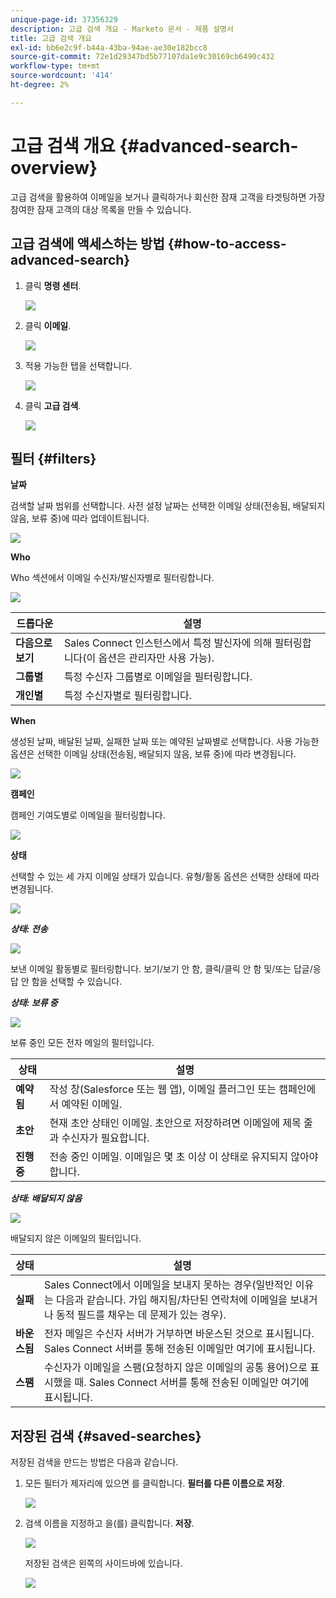 ```yaml
---
unique-page-id: 37356329
description: 고급 검색 개요 - Marketo 문서 - 제품 설명서
title: 고급 검색 개요
exl-id: bb6e2c9f-b44a-43ba-94ae-ae30e182bcc8
source-git-commit: 72e1d29347bd5b77107da1e9c30169cb6490c432
workflow-type: tm+mt
source-wordcount: '414'
ht-degree: 2%

---
```


# 고급 검색 개요 {#advanced-search-overview}

고급 검색을 활용하여 이메일을 보거나 클릭하거나 회신한 잠재 고객을 타겟팅하면 가장 참여한 잠재 고객의 대상 목록을 만들 수 있습니다.

## 고급 검색에 액세스하는 방법 {#how-to-access-advanced-search}

1. 클릭 **명령 센터**.

   ![](assets/one.png)

1. 클릭 **이메일**.

   ![](assets/two.png)

1. 적용 가능한 탭을 선택합니다.

   ![](assets/three.png)

1. 클릭 **고급 검색**.

   ![](assets/four.png)

## 필터 {#filters}

**날짜**

검색할 날짜 범위를 선택합니다. 사전 설정 날짜는 선택한 이메일 상태(전송됨, 배달되지 않음, 보류 중)에 따라 업데이트됩니다.

![](assets/date.png)

**Who**

Who 섹션에서 이메일 수신자/발신자별로 필터링합니다.

![](assets/who.png)

| 드롭다운 | 설명 |
|---|---|
| **다음으로 보기** | Sales Connect 인스턴스에서 특정 발신자에 의해 필터링합니다(이 옵션은 관리자만 사용 가능). |
| **그룹별** | 특정 수신자 그룹별로 이메일을 필터링합니다. |
| **개인별** | 특정 수신자별로 필터링합니다. |

**When**

생성된 날짜, 배달된 날짜, 실패한 날짜 또는 예약된 날짜별로 선택합니다. 사용 가능한 옵션은 선택한 이메일 상태(전송됨, 배달되지 않음, 보류 중)에 따라 변경됩니다.

![](assets/when.png)

**캠페인**

캠페인 기여도별로 이메일을 필터링합니다.

![](assets/campaigns.png)

**상태**

선택할 수 있는 세 가지 이메일 상태가 있습니다. 유형/활동 옵션은 선택한 상태에 따라 변경됩니다.

![](assets/status.png)

***상태: 전송***

![](assets/status-sent.png)

보낸 이메일 활동별로 필터링합니다. 보기/보기 안 함, 클릭/클릭 안 함 및/또는 답글/응답 안 함을 선택할 수 있습니다.

***상태: 보류 중***

![](assets/status-pending.png)

보류 중인 모든 전자 메일의 필터입니다.

| 상태 | 설명 |
|---|---|
| **예약됨** | 작성 창(Salesforce 또는 웹 앱), 이메일 플러그인 또는 캠페인에서 예약된 이메일. |
| **초안** | 현재 초안 상태인 이메일. 초안으로 저장하려면 이메일에 제목 줄과 수신자가 필요합니다. |
| **진행 중** | 전송 중인 이메일. 이메일은 몇 초 이상 이 상태로 유지되지 않아야 합니다. |

***상태: 배달되지 않음***

![](assets/status-undelivered.png)

배달되지 않은 이메일의 필터입니다.

| 상태 | 설명 |
|---|---|
| **실패** | Sales Connect에서 이메일을 보내지 못하는 경우(일반적인 이유는 다음과 같습니다. 가입 해지됨/차단된 연락처에 이메일을 보내거나 동적 필드를 채우는 데 문제가 있는 경우). |
| **바운스됨** | 전자 메일은 수신자 서버가 거부하면 바운스된 것으로 표시됩니다. Sales Connect 서버를 통해 전송된 이메일만 여기에 표시됩니다. |
| **스팸** | 수신자가 이메일을 스팸(요청하지 않은 이메일의 공통 용어)으로 표시했을 때. Sales Connect 서버를 통해 전송된 이메일만 여기에 표시됩니다. |

## 저장된 검색 {#saved-searches}

저장된 검색을 만드는 방법은 다음과 같습니다.

1. 모든 필터가 제자리에 있으면 를 클릭합니다. **필터를 다른 이름으로 저장**.

   ![](assets/save-search-1.png)

1. 검색 이름을 지정하고 을(를) 클릭합니다. **저장**.

   ![](assets/save-search-2.png)

   저장된 검색은 왼쪽의 사이드바에 있습니다.

   ![](assets/advanced-search-overview-15.png)
